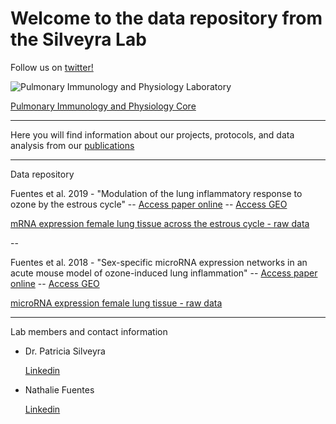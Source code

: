 # Welcome to the data repository from the Silveyra Lab


Follow us on [twitter!](https://twitter.com/silveyralab?lang=en)


![Pulmonary Immunology and Physiology Laboratory](https://lh3.googleusercontent.com/-Y-N5DQvxqv8/AAAAAAAAAAI/AAAAAAAAABM/Hed4RGZhtWs/s360-c-k-no/photo.jpg)

[Pulmonary Immunology and Physiology Core](http://www.pennstatehershey.org/web/pulmonary-core/home)


---------
Here you will find information about our projects, protocols, and data analysis from our [publications](http://www.ncbi.nlm.nih.gov/myncbi/browse/collection/43899845/?sort=date&direction=descending)


---------
Data repository

Fuentes et al. 2019 - "Modulation of the lung inflammatory response to ozone by the estrous cycle" -- 
[Access paper online](https://physoc.onlinelibrary.wiley.com/doi/full/10.14814/phy2.14026) -- 
[Access GEO](https://www.ncbi.nlm.nih.gov/geo/query/acc.cgi?acc=GSE123276)

[mRNA expression female lung tissue across the estrous cycle - raw data](http://psilveyra.github.io/silveyralab/GA_RTPCR_Silveyra.xls)

--

Fuentes et al. 2018 - "Sex-specific microRNA expression networks in an acute mouse model of ozone-induced lung inflammation" --
[Access paper online](https://bsd.biomedcentral.com/articles/10.1186/s13293-018-0177-7) -- 
[Access GEO](https://www.ncbi.nlm.nih.gov/geo/query/acc.cgi?acc=GSE111667)

[microRNA expression female lung tissue - raw data](http://psilveyra.github.io/silveyralab/miGA_RTPCR_Silveyra.xls)



---------

Lab members and contact information

* Dr. Patricia Silveyra 

     [Linkedin](https://www.linkedin.com/in/patriciasilveyra)
    

* Nathalie Fuentes

     [Linkedin](https://www.linkedin.com/in/nathaliefuentes)



